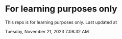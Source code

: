 # For learning purposes only
This repo is for learning purposes only.
Last updated at

Tuesday, November 21, 2023 7:08:32 AM


